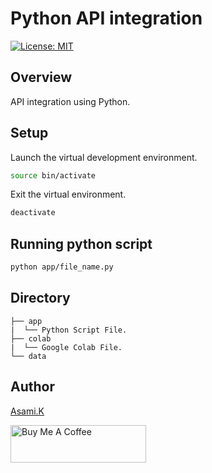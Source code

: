# Python API integration

[![License: MIT](https://img.shields.io/badge/License-MIT-yellow.svg)](https://opensource.org/licenses/MIT)

## Overview

API integration using Python.


## Setup

Launch the virtual development environment.

```bash
source bin/activate
```

Exit the virtual environment.

```bash
deactivate
```

## Running python script

```bash
python app/file_name.py
```


## Directory

```
├── app
|  └── Python Script File.
├── colab
|  └── Google Colab File.
└── data
```


## Author

[Asami.K](https://asami.tokyo/)

<a href="https://www.buymeacoffee.com/asamiile" target="_blank"><img src="https://cdn.buymeacoffee.com/buttons/v2/default-yellow.png" alt="Buy Me A Coffee" style="height: 60px !important;width: 217px !important;" ></a>

